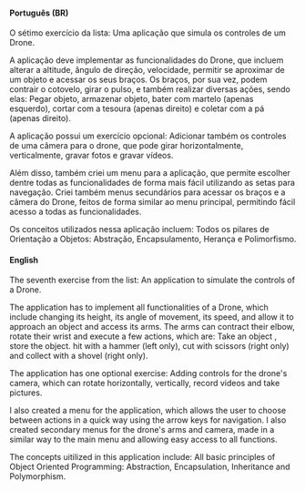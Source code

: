 #### Português (BR)

O sétimo exercício da lista: Uma aplicação que simula os controles de um Drone.

A aplicação deve implementar as funcionalidades do Drone, que incluem alterar a altitude, ângulo de direção, velocidade, permitir se aproximar de um objeto e acessar os seus braços. Os braços, por sua vez, podem contrair o cotovelo, girar o pulso, e também realizar diversas ações, sendo elas: Pegar objeto, armazenar objeto, bater com martelo (apenas esquerdo), cortar com a tesoura (apenas direito) e coletar com a pá (apenas direito).

A aplicação possui um exercício opcional: Adicionar também os controles de uma câmera para o drone, que pode girar horizontalmente, verticalmente, gravar fotos e gravar vídeos.

Além disso, também criei um menu para a aplicação, que permite escolher dentre todas as funcionalidades de forma mais fácil utilizando as setas para navegação. Criei também menus secundários para acessar os braços e a câmera do Drone, feitos de forma similar ao menu principal, permitindo fácil acesso a todas as funcionalidades.

Os conceitos utilizados nessa aplicação incluem: Todos os pilares de Orientação a Objetos: Abstração, Encapsulamento, Herança e Polimorfismo. 

#### English

The seventh exercise from the list: An application to simulate the controls of a Drone.

The application has to implement all functionalities of a Drone, which include changing its height, its angle of movement, its speed, and allow it to approach an object and access its arms. The arms can contract their elbow, rotate their wrist and execute a few actions, which are: Take an object , store the object. hit with a hammer (left only), cut with scissors (right only) and collect with a shovel (right only).

The application has one optional exercise: Adding controls for the drone's camera, which can rotate horizontally, vertically, record videos and take pictures.

I also created a menu for the application, which allows the user to choose between actions in a quick way using the arrow keys for navigation. I also created secondary menus for the drone's arms and camera, made in a similar way to the main menu and allowing easy access to all functions.

The concepts uitilized in this application include: All basic principles of Object Oriented Programming: Abstraction, Encapsulation, Inheritance and Polymorphism.